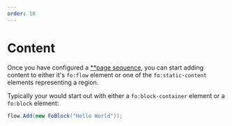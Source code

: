 ```yaml
---
order: 10
---
```


# Content

Once you have configured a [**page sequence](./page-sequences.md), you can start adding content to either it's `fo:flow` element or one of the `fo:static-content` elements representing a region.

Typically your would start out with either a `fo:block-container` element or a `fo:block` element:

```c#
flow.Add(new FoBlock("Hello World"));
```